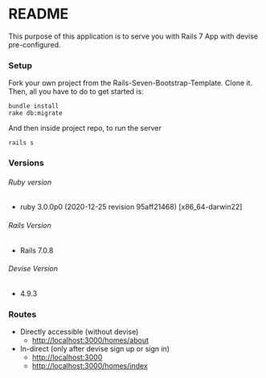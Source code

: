 # README

This purpose of this application is to serve you with Rails 7 App with devise pre-configured.

### Setup

Fork your own project from the Rails-Seven-Bootstrap-Template. Clone it. Then, all you have to do to get started is:

```
bundle install
rake db:migrate
```

And then inside project repo, to run the server

```
rails s

```

### Versions

###### Ruby version

* ruby 3.0.0p0 (2020-12-25 revision 95aff21468) [x86_64-darwin22]

###### Rails Version

* Rails 7.0.8

###### Devise Version

* 4.9.3

### Routes

* Directly accessible (without devise)
  * [http://localhost:3000/homes/about]()
* In-direct (only after devise sign up or sign in)
  * [http://localhost:3000]()
  * [http://localhost:3000/homes/index]()
